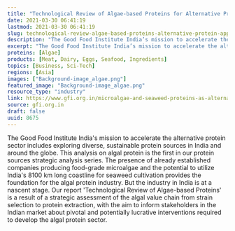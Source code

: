 ```yaml
---
title: "Technological Review of Algae-based Proteins for Alternative Protein Applications"
date: 2021-03-30 06:41:19
lastmod: 2021-03-30 06:41:19
slug: technological-review-algae-based-proteins-alternative-protein-applications
description: "The Good Food Institute India’s mission to accelerate the alternative protein sector includes exploring diverse, sustainable protein sources in India and around the globe. This analysis on algal protein is the first in our protein sources strategic analysis series. The presence of already established companies producing food-grade microalgae and the potential to utilize India’s 8100 km long coastline for seaweed cultivation provides the foundation for the algal protein industry. But the industry in India is at a nascent stage."
excerpt: "The Good Food Institute India’s mission to accelerate the alternative protein sector includes exploring diverse, sustainable protein sources in India and around the globe. This analysis on algal protein is the first in our protein sources strategic analysis series. The presence of already established companies producing food-grade microalgae and the potential to utilize India’s 8100 km long coastline for seaweed cultivation provides the foundation for the algal protein industry. But the industry in India is at a nascent stage."
proteins: [Algae]
products: [Meat, Dairy, Eggs, Seafood, Ingredients]
topics: [Business, Sci-Tech]
regions: [Asia]
images: ["Background-image_algae.png"]
featured_image: "Background-image_algae.png"
resource_type: "industry"
link: https://www.gfi.org.in/microalgae-and-seaweed-proteins-as-alternative-proteins/
source: gfi.org.in
draft: false
uuid: 8675
---
```

The Good Food Institute India's mission to accelerate the alternative
protein sector includes exploring diverse, sustainable protein sources
in India and around the globe. This analysis on algal protein is the
first in our protein sources strategic analysis series. The presence of
already established companies producing food-grade microalgae and the
potential to utilize India's 8100 km long coastline for seaweed
cultivation provides the foundation for the algal protein industry. But
the industry in India is at a nascent stage. Our report 'Technological
Review of Algae-based Proteins' is a result of a strategic assessment of
the algal value chain from strain selection to protein extraction, with
the aim to inform stakeholders in the Indian market about pivotal and
potentially lucrative interventions required to develop the algal
protein sector.
